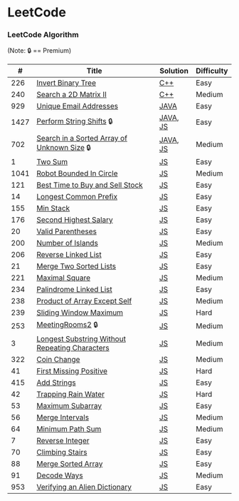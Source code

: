 # LeetCode

### LeetCode Algorithm

(Note: :lock: == Premium)

| #    | Title                                                                                                                              | Solution                                                                                                                                           | Difficulty |
| ---- | ---------------------------------------------------------------------------------------------------------------------------------- | -------------------------------------------------------------------------------------------------------------------------------------------------- | ---------- |
| 226  | [Invert Binary Tree](https://leetcode.com/problems/invert-binary-tree/)                                                            | [C++](./algorithms/cpp/226.invert-binary-tree.cpp)                                                                                                 | Easy       |
| 240  | [Search a 2D Matrix II](https://leetcode.com/problems/search-a-2d-matrix-ii/)                                                      | [C++](./algorithms/cpp/240.search-a-2d-matrix-ii.cpp)                                                                                              | Medium     |
| 929  | [Unique Email Addresses](https://leetcode.com/problems/unique-email-addresses/)                                                    | [JAVA](./algorithms/cpp/929.unique-email-addresses.java)                                                                                           | Easy       |
| 1427 | [Perform String Shifts](https://leetcode.com/problems/perform-string-shifts/) 🔒                                                   | [JAVA](./algorithms/java/1427.perform-string-shifts.java), [JS](./algorithms/js/1427.perform-string-shifts.js)                                     | Easy       |
| 702  | [Search in a Sorted Array of Unknown Size](https://leetcode.com/problems/search-in-a-sorted-array-of-unknown-size/submissions/) 🔒 | [JAVA](./algorithms/java/702.search-in-a-sorted-array-of-unknown-size.java), [JS](./algorithms/js/702.search-in-a-sorted-array-of-unknown-size.js) | Medium     |
| 1    | [Two Sum](https://leetcode.com/problems/two-sum/)                                                                                  | [JS](./algorithms/js/1.two-sum.js)                                                                                                                 | Easy       |
| 1041 | [Robot Bounded In Circle](https://leetcode.com/problems/robot-bounded-in-circle/)                                                  | [JS](./algorithms/js/1041.robot-bounded-in-circle.js)                                                                                              | Medium     |
| 121  | [Best Time to Buy and Sell Stock](https://leetcode.com/problems/best-time-to-buy-and-sell-stock/)                                  | [JS](./algorithms/js/121.best-time-to-buy-and-sell-stock.js)                                                                                       | Easy       |
| 14   | [Longest Common Prefix](https://leetcode.com/problems/longest-common-prefix/)                                                      | [JS](./algorithms/js/14.longest-common-prefix.js)                                                                                                  | Easy       |
| 155  | [Min Stack](https://leetcode.com/problems/min-stack/)                                                                              | [JS](./algorithms/js/155.min-stack.js)                                                                                                             | Easy       |
| 176  | [Second Highest Salary](https://leetcode.com/problems/second-highest-salary/)                                                      | [JS](./algorithms/js/176.second-highest-salary.js)                                                                                                 | Easy       |
| 20   | [Valid Parentheses](https://leetcode.com/problems/valid-parentheses/)                                                              | [JS](./algorithms/js/20.valid-parentheses.js)                                                                                                      | Easy       |
| 200  | [Number of Islands](https://leetcode.com/problems/number-of-islands/)                                                              | [JS](./algorithms/js/20.valid-parentheses.js)                                                                                                      | Medium     |
| 206  | [Reverse Linked List](https://leetcode.com/problems/reverse-linked-list/)                                                          | [JS](./algorithms/js/206.reverse-linked-list.solution.js)                                                                                          | Easy       |
| 21   | [Merge Two Sorted Lists](https://leetcode.com/problems/merge-two-sorted-lists/)                                                    | [JS](./algorithms/js/21.merge-two-sorted-lists.js)                                                                                                 | Easy       |
| 221  | [Maximal Square](https://leetcode.com/problems/maximal-square/)                                                                    | [JS](./algorithms/js/221.maximal-square.solution.js)                                                                                               | Medium     |
| 234  | [Palindrome Linked List](https://leetcode.com/problems/palindrome-linked-list/)                                                    | [JS](./algorithms/js/234.palindrome-linked-list.js)                                                                                                | Easy       |
| 238  | [Product of Array Except Self](https://leetcode.com/problems/product-of-array-except-self/)                                        | [JS](./algorithms/js/238.product-of-array-except-self.solution.js)                                                                                 | Medium     |
| 239  | [Sliding Window Maximum](https://leetcode.com/problems/sliding-window-maximum/)                                                    | [JS](./algorithms/js/239.sliding-window-maximum.js)                                                                                                | Hard       |
| 253  | [MeetingRooms2](https://leetcode.com/problems/meeting-rooms-ii/) 🔒                                                                | [JS](./algorithms/js/253.MeetingRooms2.js)                                                                                                         | Medium     |
| 3    | [Longest Substring Without Repeating Characters](https://leetcode.com/problems/longest-substring-without-repeating-characters/)    | [JS](./algorithms/js/3.longest-substring-without-repeating-characters.js)                                                                          | Medium     |
| 322  | [Coin Change](https://leetcode.com/problems/coin-change/)                                                                          | [JS](./algorithms/js/322.coin-change.js)                                                                                                           | Medium     |
| 41   | [First Missing Positive](https://leetcode.com/problems/first-missing-positive/)                                                    | [JS](./algorithms/js/41.first-missing-positive.js)                                                                                                 | Hard       |
| 415  | [Add Strings](https://leetcode.com/problems/add-strings/)                                                                          | [JS](./algorithms/js/415.add-strings.js)                                                                                                           | Easy       |
| 42   | [Trapping Rain Water](https://leetcode.com/problems/trapping-rain-water/)                                                          | [JS](./algorithms/js/42.trapping-rain-water.js)                                                                                                    | Hard       |
| 53   | [Maximum Subarray](https://leetcode.com/problems/maximum-subarray/)                                                                | [JS](./algorithms/js/53.maximum-subarray.js)                                                                                                       | Easy       |
| 56   | [Merge Intervals](https://leetcode.com/problems/merge-intervals/)                                                                  | [JS](./algorithms/js/56.merge-intervals.js)                                                                                                        | Medium     |
| 64   | [Minimum Path Sum](https://leetcode.com/problems/minimum-path-sum/)                                                                | [JS](./algorithms/js/64.minimum-path-sum.js)                                                                                                       | Medium     |
| 7    | [Reverse Integer](https://leetcode.com/problems/reverse-integer/)                                                                  | [JS](./algorithms/js/7.reverse-integer.js)                                                                                                         | Easy       |
| 70   | [Climbing Stairs](https://leetcode.com/problems/climbing-stairs/)                                                                  | [JS](./algorithms/js/70.climbing-stairs.js)                                                                                                        | Easy       |
| 88   | [Merge Sorted Array](https://leetcode.com/problems/merge-sorted-array/)                                                            | [JS](./algorithms/js/88.merge-sorted-array.js)                                                                                                     | Easy       |
| 91   | [Decode Ways](https://leetcode.com/problems/decode-ways/)                                                                          | [JS](./algorithms/js/91.decode-ways.solution.js)                                                                                                   | Medium     |
| 953  | [Verifying an Alien Dictionary](https://leetcode.com/problems/verifying-an-alien-dictionary/)                                      | [JS](./algorithms/js/953.verifying-an-alien-dictionary.js)                                                                                         | Easy       |

